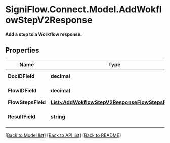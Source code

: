 # SigniFlow.Connect.Model.AddWokflowStepV2Response
#### Add a step to a Workflow response.

## Properties

Name | Type | Description | Notes
------------ | ------------- | ------------- | -------------
**DocIDField** | **decimal** | Document ID field. | 
**FlowIDField** | **decimal** | Document flow ID field | 
**FlowStepsField** | [**List&lt;AddWokflowStepV2ResponseFlowStepsField&gt;**](AddWokflowStepV2ResponseFlowStepsField.md) |  | 
**ResultField** | **string** | Displays the result of the call. | 

[[Back to Model list]](../README.md#documentation-for-models) [[Back to API list]](../README.md#documentation-for-api-endpoints) [[Back to README]](../README.md)

